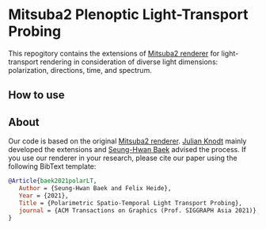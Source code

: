# Mitsuba2 Plenoptic Light-Transport Probing
This repogitory contains the extensions of [Mitsuba2 renderer](https://github.com/mitsuba-renderer/mitsuba2) for light-transport rendering in consideration of diverse light dimensions: polarization, directions, time, and spectrum. 


## How to use


## About
Our code is based on the original [Mitsuba2 renderer](https://github.com/mitsuba-renderer/mitsuba2). [Julian Knodt](https://julianknodt.github.io/) mainly developed the extensions and [Seung-Hwan Baek](https://www.shbaek.com/) advised the process. If you use our renderer in your research, please cite our paper using the following BibText template:


```bib
@Article{baek2021polarLT,
   Author = {Seung-Hwan Baek and Felix Heide},
   Year = {2021},
   Title = {Polarimetric Spatio-Temporal Light Transport Probing},
   journal = {ACM Transactions on Graphics (Prof. SIGGRAPH Asia 2021)},
}
```